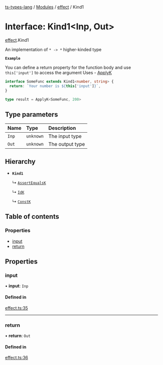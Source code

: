 [ts-types-lang](../README.md) / [Modules](../modules.md) / [effect](../modules/effect.md) / Kind1

# Interface: Kind1<Inp, Out\>

[effect](../modules/effect.md).Kind1

An implementation of `* -> *` higher-kinded type

**`Example`**

You can define a return property for the function body
  and use `this['input']` to access the argument
  Uses - [ApplyK](../modules/util.md#applyk)

```ts
interface SomeFunc extends Kind1<number, string> {
  return: `Your number is ${this['input']}`,
}

type result = ApplyK<SomeFunc, 200>
```

## Type parameters

| Name | Type | Description |
| :------ | :------ | :------ |
| `Inp` | `unknown` | The input type |
| `Out` | `unknown` | The output type |

## Hierarchy

- **`Kind1`**

  ↳ [`AssertEqualsK`](test.AssertEqualsK.md)

  ↳ [`IdK`](util.IdK.md)

  ↳ [`ConstK`](util.ConstK.md)

## Table of contents

### Properties

- [input](effect.Kind1.md#input)
- [return](effect.Kind1.md#return)

## Properties

### input

• **input**: `Inp`

#### Defined in

[effect.ts:35](https://github.com/phenax/ts-types-runtime-environment/blob/e75a5a1/stdlib/effect.ts#L35)

___

### return

• **return**: `Out`

#### Defined in

[effect.ts:36](https://github.com/phenax/ts-types-runtime-environment/blob/e75a5a1/stdlib/effect.ts#L36)
